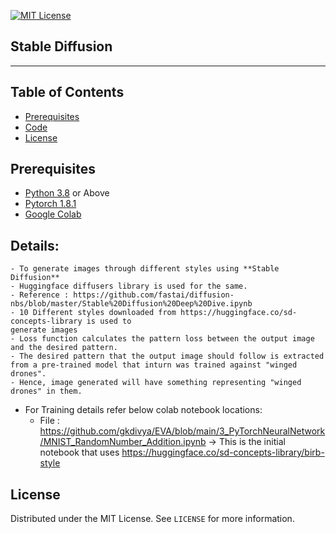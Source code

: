 
<!-- PROJECT SHIELDS -->
<!--
*** I'm using markdown "reference style" links for readability.
*** Reference links are enclosed in brackets [ ] instead of parentheses ( ).
*** See the bottom of this document for the declaration of the reference variables
*** for contributors-url, forks-url, etc. This is an optional, concise syntax you may use.
*** https://www.markdownguide.org/basic-syntax/#reference-style-links
-->
[![MIT License][license-shield]][license-url]

## Stable Diffusion
________

<!-- TABLE OF CONTENTS -->
## Table of Contents

* [Prerequisites](#prerequisites)
* [Code](#Code)
* [License](#license)

## Prerequisites

* [Python 3.8](https://www.python.org/downloads/) or Above
* [Pytorch 1.8.1](https://pytorch.org/)  
* [Google Colab](https://colab.research.google.com/)

<!-- Code -->
## Details:
    - To generate images through different styles using **Stable Diffusion** 
    - Huggingface diffusers library is used for the same.
    - Reference : https://github.com/fastai/diffusion-nbs/blob/master/Stable%20Diffusion%20Deep%20Dive.ipynb
    - 10 Different styles downloaded from https://huggingface.co/sd-concepts-library is used to
    generate images
    - Loss function calculates the pattern loss between the output image and the desired pattern.
    - The desired pattern that the output image should follow is extracted from a pre-trained model that inturn was trained against "winged drones".
    - Hence, image generated will have something representing "winged drones" in them.

- For Training details refer below colab notebook locations:
    - File : https://github.com/gkdivya/EVA/blob/main/3_PyTorchNeuralNetwork/MNIST_RandomNumber_Addition.ipynb  -> This is the initial notebook that uses https://huggingface.co/sd-concepts-library/birb-style

<!-- LICENSE -->
## License

Distributed under the MIT License. See `LICENSE` for more information.

<!-- MARKDOWN LINKS & IMAGES -->
<!-- https://www.markdownguide.org/basic-syntax/#reference-style-links -->
[forks-shield]: https://img.shields.io/github/forks/othneildrew/Best-README-Template.svg?style=flat-square
[forks-url]: https://github.com/othneildrew/Best-README-Template/network/members
[stars-shield]: https://img.shields.io/github/stars/othneildrew/Best-README-Template.svg?style=flat-square
[stars-url]: https://github.com/othneildrew/Best-README-Template/stargazers
[issues-shield]: https://img.shields.io/github/issues/othneildrew/Best-README-Template.svg?style=flat-square
[issues-url]: https://github.com/othneildrew/Best-README-Template/issues
[license-shield]: https://img.shields.io/github/license/othneildrew/Best-README-Template.svg?style=flat-square
[license-url]: https://github.com/anilbhatt1/Deep_Learning_EVA4_Phase2/blob/master/LICENSE.txt
[linkedin-shield]: https://img.shields.io/badge/-LinkedIn-black.svg?style=flat-square&logo=linkedin&colorB=555




